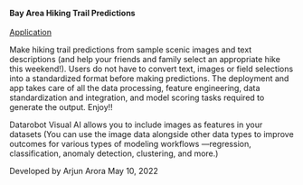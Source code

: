 **Bay Area Hiking Trail Predictions** <br> <br> [Application](https://share.streamlit.io/1arjunarora/hikingapp/main/Hiking_app.py)

Make hiking trail predictions from sample scenic images and text descriptions (and help your friends and family select an appropriate hike this weekend!). Users do not have to convert text, images or field selections into a standardized format before making predictions. The deployment and app takes care of all the data processing, feature engineering, data standardization and integration, and model scoring tasks required to generate the output. Enjoy!!

Datarobot Visual AI allows you to include images as features in your datasets (You can use the image data alongside other data types to improve outcomes for various types of modeling workflows —regression, classification, anomaly detection, clustering, and more.)

Developed by Arjun Arora
May 10, 2022
